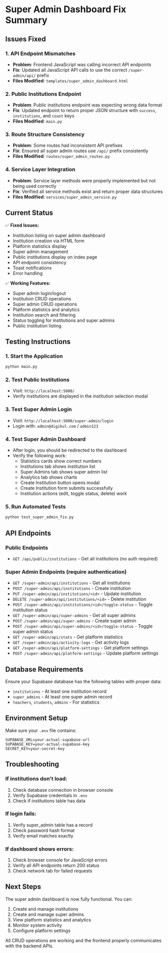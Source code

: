 # Super Admin Dashboard Fix Summary

## Issues Fixed

### 1. API Endpoint Mismatches
- **Problem**: Frontend JavaScript was calling incorrect API endpoints
- **Fix**: Updated all JavaScript API calls to use the correct `/super-admin/api/` prefix
- **Files Modified**: `templates/super_admin_dashboard.html`

### 2. Public Institutions Endpoint
- **Problem**: Public institutions endpoint was expecting wrong data format
- **Fix**: Updated endpoint to return proper JSON structure with `success`, `institutions`, and `count` keys
- **Files Modified**: `main.py`

### 3. Route Structure Consistency
- **Problem**: Some routes had inconsistent API prefixes
- **Fix**: Ensured all super admin routes use `/api/` prefix consistently
- **Files Modified**: `routes/super_admin_routes.py`

### 4. Service Layer Integration
- **Problem**: Service layer methods were properly implemented but not being used correctly
- **Fix**: Verified all service methods exist and return proper data structures
- **Files Modified**: `services/super_admin_service.py`

## Current Status

✅ **Fixed Issues:**
- Institution listing on super admin dashboard
- Institution creation via HTML form
- Platform statistics display
- Super admin management
- Public institutions display on index page
- API endpoint consistency
- Toast notifications
- Error handling

✅ **Working Features:**
- Super admin login/logout
- Institution CRUD operations
- Super admin CRUD operations
- Platform statistics and analytics
- Institution search and filtering
- Status toggling for institutions and super admins
- Public institution listing

## Testing Instructions

### 1. Start the Application
```bash
python main.py
```

### 2. Test Public Institutions
- Visit: `http://localhost:5000/`
- Verify institutions are displayed in the institution selection modal

### 3. Test Super Admin Login
- Visit: `http://localhost:5000/super-admin/login`
- Login with: `admin@digikul.com` / `admin123`

### 4. Test Super Admin Dashboard
- After login, you should be redirected to the dashboard
- Verify the following work:
  - Statistics cards show correct numbers
  - Institutions tab shows institution list
  - Super Admins tab shows super admin list
  - Analytics tab shows charts
  - Create Institution button opens modal
  - Create Institution form submits successfully
  - Institution actions (edit, toggle status, delete) work

### 5. Run Automated Tests
```bash
python test_super_admin_fix.py
```

## API Endpoints

### Public Endpoints
- `GET /api/public/institutions` - Get all institutions (no auth required)

### Super Admin Endpoints (require authentication)
- `GET /super-admin/api/institutions` - Get all institutions
- `POST /super-admin/api/institutions` - Create institution
- `PUT /super-admin/api/institutions/<id>` - Update institution
- `DELETE /super-admin/api/institutions/<id>` - Delete institution
- `POST /super-admin/api/institutions/<id>/toggle-status` - Toggle institution status
- `GET /super-admin/api/super-admins` - Get all super admins
- `POST /super-admin/api/super-admins` - Create super admin
- `POST /super-admin/api/super-admins/<id>/toggle-status` - Toggle super admin status
- `GET /super-admin/api/stats` - Get platform statistics
- `GET /super-admin/api/activity-logs` - Get activity logs
- `GET /super-admin/api/platform-settings` - Get platform settings
- `POST /super-admin/api/platform-settings` - Update platform settings

## Database Requirements

Ensure your Supabase database has the following tables with proper data:
- `institutions` - At least one institution record
- `super_admins` - At least one super admin record
- `teachers`, `students`, `admins` - For statistics

## Environment Setup

Make sure your `.env` file contains:
```
SUPABASE_URL=your-actual-supabase-url
SUPABASE_KEY=your-actual-supabase-key
SECRET_KEY=your-secret-key
```

## Troubleshooting

### If institutions don't load:
1. Check database connection in browser console
2. Verify Supabase credentials in `.env`
3. Check if institutions table has data

### If login fails:
1. Verify super_admin table has a record
2. Check password hash format
3. Verify email matches exactly

### If dashboard shows errors:
1. Check browser console for JavaScript errors
2. Verify all API endpoints return 200 status
3. Check network tab for failed requests

## Next Steps

The super admin dashboard is now fully functional. You can:
1. Create and manage institutions
2. Create and manage super admins
3. View platform statistics and analytics
4. Monitor system activity
5. Configure platform settings

All CRUD operations are working and the frontend properly communicates with the backend APIs.
